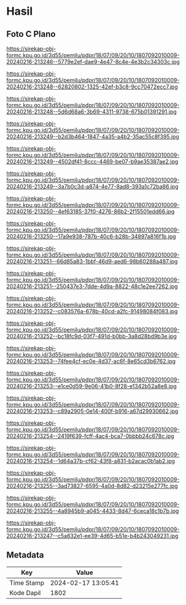 # Hasil

## Foto C Plano

https://sirekap-obj-formc.kpu.go.id/3d55/pemilu/pdpr/18/07/09/20/10/1807092010009-20240216-213246--5779e2ef-dae9-4e47-8c4e-4e3b2c34303c.jpg

https://sirekap-obj-formc.kpu.go.id/3d55/pemilu/pdpr/18/07/09/20/10/1807092010009-20240216-213248--62820802-1325-42ef-b3c8-9cc70472ecc7.jpg

https://sirekap-obj-formc.kpu.go.id/3d55/pemilu/pdpr/18/07/09/20/10/1807092010009-20240216-213248--5d6d68a6-3b69-4311-9738-675b01391291.jpg

https://sirekap-obj-formc.kpu.go.id/3d55/pemilu/pdpr/18/07/09/20/10/1807092010009-20240216-213249--b2d3b464-1847-4a35-a4b2-35ac55c8f395.jpg

https://sirekap-obj-formc.kpu.go.id/3d55/pemilu/pdpr/18/07/09/20/10/1807092010009-20240216-213249--4502df41-8ccc-4469-be07-b9ae35387ae2.jpg

https://sirekap-obj-formc.kpu.go.id/3d55/pemilu/pdpr/18/07/09/20/10/1807092010009-20240216-213249--3a7b0c3d-a874-4e77-8ad8-393a1c72ba86.jpg

https://sirekap-obj-formc.kpu.go.id/3d55/pemilu/pdpr/18/07/09/20/10/1807092010009-20240216-213250--4ef63185-37f0-4276-86b2-2f15501edd66.jpg

https://sirekap-obj-formc.kpu.go.id/3d55/pemilu/pdpr/18/07/09/20/10/1807092010009-20240216-213250--17a9e938-787b-40c6-b28b-34897a816f1b.jpg

https://sirekap-obj-formc.kpu.go.id/3d55/pemilu/pdpr/18/07/09/20/10/1807092010009-20240216-213251--66d85a83-1bbf-46d9-aed6-98b60288a487.jpg

https://sirekap-obj-formc.kpu.go.id/3d55/pemilu/pdpr/18/07/09/20/10/1807092010009-20240216-213251--250437e3-7dde-4d9a-8822-48c1e2ee7262.jpg

https://sirekap-obj-formc.kpu.go.id/3d55/pemilu/pdpr/18/07/09/20/10/1807092010009-20240216-213252--c083576a-678b-40cd-a2fc-91498084f083.jpg

https://sirekap-obj-formc.kpu.go.id/3d55/pemilu/pdpr/18/07/09/20/10/1807092010009-20240216-213252--bc18fc9d-03f7-491d-b0bb-3a8d28bd9b3e.jpg

https://sirekap-obj-formc.kpu.go.id/3d55/pemilu/pdpr/18/07/09/20/10/1807092010009-20240216-213253--74fee4cf-ec0e-4d37-ac6f-8e65cd3b6762.jpg

https://sirekap-obj-formc.kpu.go.id/3d55/pemilu/pdpr/18/07/09/20/10/1807092010009-20240216-213253--e1ce0d59-9e06-41b0-8f28-e1342b52a8e8.jpg

https://sirekap-obj-formc.kpu.go.id/3d55/pemilu/pdpr/18/07/09/20/10/1807092010009-20240216-213253--c89a2905-0e14-400f-b916-a67d29930662.jpg

https://sirekap-obj-formc.kpu.go.id/3d55/pemilu/pdpr/18/07/09/20/10/1807092010009-20240216-213254--2419f639-fcff-4ac4-bca7-0bbbb24c678c.jpg

https://sirekap-obj-formc.kpu.go.id/3d55/pemilu/pdpr/18/07/09/20/10/1807092010009-20240216-213254--1d64a37b-cf62-43f8-a831-b2acac0b1ab2.jpg

https://sirekap-obj-formc.kpu.go.id/3d55/pemilu/pdpr/18/07/09/20/10/1807092010009-20240216-213255--3ad73827-6595-4a0d-8d82-d23215e277fc.jpg

https://sirekap-obj-formc.kpu.go.id/3d55/pemilu/pdpr/18/07/09/20/10/1807092010009-20240216-213255--4a8945b9-a045-4433-8d47-6ceca18c1b7b.jpg

https://sirekap-obj-formc.kpu.go.id/3d55/pemilu/pdpr/18/07/09/20/10/1807092010009-20240216-213247--c5a632e1-ee39-4d65-b51e-b4b243049231.jpg


## Metadata

| Key        | Value               |
| ---------- | ------------------- |
| Time Stamp | 2024-02-17 13:05:41 |
| Kode Dapil | 1802                |




